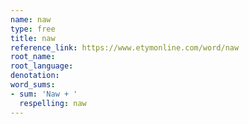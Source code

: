 ```yaml
---
name: naw
type: free
title: naw
reference_link: https://www.etymonline.com/word/naw
root_name: 
root_language: 
denotation: 
word_sums:
- sum: 'Naw + '
  respelling: naw
---
```

